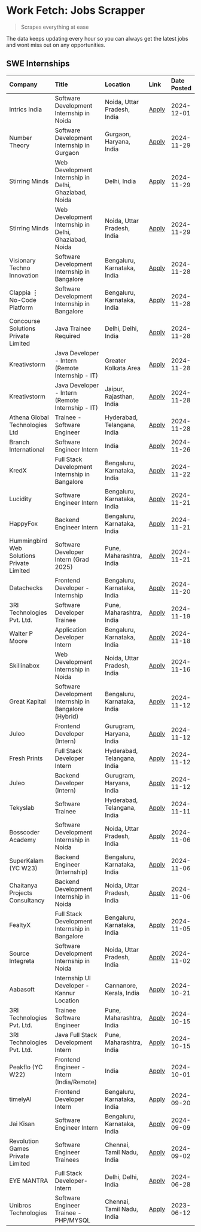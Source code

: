 # Work Fetch: Jobs Scrapper
> Scrapes everything at ease

The data keeps updating every hour so you can always get the latest jobs and wont miss out on any opportunities.

## SWE Internships
<!--START_SECTION:workfetch-->
| Company                                   | Title                                                 | Location                    | Link                                                                                                                                                                                                                                          | Date Posted   |
|:------------------------------------------|:------------------------------------------------------|:----------------------------|:----------------------------------------------------------------------------------------------------------------------------------------------------------------------------------------------------------------------------------------------|:--------------|
| Intrics India                             | Software Development Internship in Noida              | Noida, Uttar Pradesh, India | [Apply](https://in.linkedin.com/jobs/view/software-development-internship-in-noida-at-intrics-india-4088621201?position=22&pageNum=0&refId=OtgcfasRxvBTTjuNezl5vg%3D%3D&trackingId=TxU7XHfmPEiUlDcyV0pP7w%3D%3D)                              | 2024-12-01    |
| Number Theory                             | Software Development Internship in Gurgaon            | Gurgaon, Haryana, India     | [Apply](https://in.linkedin.com/jobs/view/software-development-internship-in-gurgaon-at-number-theory-4087550503?position=24&pageNum=0&refId=OtgcfasRxvBTTjuNezl5vg%3D%3D&trackingId=sT8FQCrsfoH9FZLwv6lhqg%3D%3D)                            | 2024-11-29    |
| Stirring Minds                            | Web Development Internship in Delhi, Ghaziabad, Noida | Delhi, India                | [Apply](https://in.linkedin.com/jobs/view/web-development-internship-in-delhi-ghaziabad-noida-at-stirring-minds-4087549741?position=51&pageNum=0&refId=OtgcfasRxvBTTjuNezl5vg%3D%3D&trackingId=SvUA0wJwkpaUCjbYxfN2Zw%3D%3D)                  | 2024-11-29    |
| Stirring Minds                            | Web Development Internship in Delhi, Ghaziabad, Noida | Noida, Uttar Pradesh, India | [Apply](https://in.linkedin.com/jobs/view/web-development-internship-in-delhi-ghaziabad-noida-at-stirring-minds-4087549740?position=55&pageNum=0&refId=OtgcfasRxvBTTjuNezl5vg%3D%3D&trackingId=%2FqTALGHqpxb5yDCWam76zA%3D%3D)                | 2024-11-29    |
| Visionary Techno Innovation               | Software Development Internship in Bangalore          | Bengaluru, Karnataka, India | [Apply](https://in.linkedin.com/jobs/view/software-development-internship-in-bangalore-at-visionary-techno-innovation-4086916247?position=6&pageNum=0&refId=OtgcfasRxvBTTjuNezl5vg%3D%3D&trackingId=s3Fw8RhO3ocjG1D%2FUe3Ffw%3D%3D)           | 2024-11-28    |
| Clappia ⢸ No-Code Platform                | Software Development Internship in Bangalore          | Bengaluru, Karnataka, India | [Apply](https://in.linkedin.com/jobs/view/software-development-internship-in-bangalore-at-clappia-%E2%A2%B8-no-code-platform-4086916232?position=19&pageNum=0&refId=OtgcfasRxvBTTjuNezl5vg%3D%3D&trackingId=XHt31%2FsA%2BVX6va5yKMwEBg%3D%3D) | 2024-11-28    |
| Concourse Solutions Private Limited       | Java Trainee Required                                 | Delhi, Delhi, India         | [Apply](https://in.linkedin.com/jobs/view/java-trainee-required-at-concourse-solutions-private-limited-4087289970?position=26&pageNum=0&refId=OtgcfasRxvBTTjuNezl5vg%3D%3D&trackingId=UjDaI60UzaFiDGTu92%2FbMg%3D%3D)                         | 2024-11-28    |
| Kreativstorm                              | Java Developer - Intern (Remote Internship - IT)      | Greater Kolkata Area        | [Apply](https://in.linkedin.com/jobs/view/java-developer-intern-remote-internship-it-at-kreativstorm-4087221036?position=40&pageNum=0&refId=OtgcfasRxvBTTjuNezl5vg%3D%3D&trackingId=iHhPhHzPeGDPMag2SeaEtg%3D%3D)                             | 2024-11-28    |
| Kreativstorm                              | Java Developer - Intern (Remote Internship - IT)      | Jaipur, Rajasthan, India    | [Apply](https://in.linkedin.com/jobs/view/java-developer-intern-remote-internship-it-at-kreativstorm-4087216561?position=48&pageNum=0&refId=OtgcfasRxvBTTjuNezl5vg%3D%3D&trackingId=FSjWlOYUtkOrWsGvwQANBg%3D%3D)                             | 2024-11-28    |
| Athena Global Technologies Ltd            | Trainee - Software Engineer                           | Hyderabad, Telangana, India | [Apply](https://in.linkedin.com/jobs/view/trainee-software-engineer-at-athena-global-technologies-ltd-4087205108?position=53&pageNum=0&refId=OtgcfasRxvBTTjuNezl5vg%3D%3D&trackingId=TbswX1W2Qvk2rh1QgGe4Yw%3D%3D)                            | 2024-11-28    |
| Branch International                      | Software Engineer Intern                              | India                       | [Apply](https://in.linkedin.com/jobs/view/software-engineer-intern-at-branch-international-4054425650?position=38&pageNum=0&refId=OtgcfasRxvBTTjuNezl5vg%3D%3D&trackingId=fr392ZEMwP4YhvHhRhy4%2Fg%3D%3D)                                     | 2024-11-26    |
| KredX                                     | Full Stack Development Internship in Bangalore        | Bengaluru, Karnataka, India | [Apply](https://in.linkedin.com/jobs/view/full-stack-development-internship-in-bangalore-at-kredx-4082021747?position=23&pageNum=0&refId=OtgcfasRxvBTTjuNezl5vg%3D%3D&trackingId=xIs1VArWlsX0dtkQ9xxS%2Bg%3D%3D)                              | 2024-11-22    |
| Lucidity                                  | Software Engineer Intern                              | Bengaluru, Karnataka, India | [Apply](https://in.linkedin.com/jobs/view/software-engineer-intern-at-lucidity-4081805788?position=13&pageNum=0&refId=OtgcfasRxvBTTjuNezl5vg%3D%3D&trackingId=JR3ZcpsnK3hZFMQKWJozfw%3D%3D)                                                   | 2024-11-21    |
| HappyFox                                  | Backend Engineer Intern                               | Bengaluru, Karnataka, India | [Apply](https://in.linkedin.com/jobs/view/backend-engineer-intern-at-happyfox-4079265240?position=46&pageNum=0&refId=OtgcfasRxvBTTjuNezl5vg%3D%3D&trackingId=tXEshbaQ5ptDASiAXp77sQ%3D%3D)                                                    | 2024-11-21    |
| Hummingbird Web Solutions Private Limited | Software Developer Intern (Grad 2025)                 | Pune, Maharashtra, India    | [Apply](https://in.linkedin.com/jobs/view/software-developer-intern-grad-2025-at-hummingbird-web-solutions-private-limited-4079796998?position=52&pageNum=0&refId=OtgcfasRxvBTTjuNezl5vg%3D%3D&trackingId=CkZ8yXPE17NYaHompYbZFw%3D%3D)       | 2024-11-21    |
| Datachecks                                | Frontend Developer - Internship                       | Bengaluru, Karnataka, India | [Apply](https://in.linkedin.com/jobs/view/frontend-developer-internship-at-datachecks-4078365869?position=33&pageNum=0&refId=OtgcfasRxvBTTjuNezl5vg%3D%3D&trackingId=VtiaA99QNys9lDhpaG2ECw%3D%3D)                                            | 2024-11-20    |
| 3RI Technologies Pvt. Ltd.                | Software Developer Trainee                            | Pune, Maharashtra, India    | [Apply](https://in.linkedin.com/jobs/view/software-developer-trainee-at-3ri-technologies-pvt-ltd-4080283578?position=25&pageNum=0&refId=OtgcfasRxvBTTjuNezl5vg%3D%3D&trackingId=gUI9nJp69c%2BxLhH7%2B2ay3A%3D%3D)                             | 2024-11-19    |
| Walter P Moore                            | Application Developer Intern                          | Bengaluru, Karnataka, India | [Apply](https://in.linkedin.com/jobs/view/application-developer-intern-at-walter-p-moore-4077126811?position=18&pageNum=0&refId=OtgcfasRxvBTTjuNezl5vg%3D%3D&trackingId=1oAQvddf%2FU9eu3q2po8cng%3D%3D)                                       | 2024-11-18    |
| Skillinabox                               | Web Development Internship in Noida                   | Noida, Uttar Pradesh, India | [Apply](https://in.linkedin.com/jobs/view/web-development-internship-in-noida-at-skillinabox-4077783016?position=16&pageNum=0&refId=OtgcfasRxvBTTjuNezl5vg%3D%3D&trackingId=FqI7w2lih5jxZlptGirVmQ%3D%3D)                                     | 2024-11-16    |
| Great Kapital                             | Software Development Internship in Bangalore (Hybrid) | Bengaluru, Karnataka, India | [Apply](https://in.linkedin.com/jobs/view/software-development-internship-in-bangalore-hybrid-at-great-kapital-4074322094?position=21&pageNum=0&refId=OtgcfasRxvBTTjuNezl5vg%3D%3D&trackingId=GMNm6ipUk966V99IF1%2BqRQ%3D%3D)                 | 2024-11-12    |
| Juleo                                     | Frontend Developer (Intern)                           | Gurugram, Haryana, India    | [Apply](https://in.linkedin.com/jobs/view/frontend-developer-intern-at-juleo-4072443159?position=28&pageNum=0&refId=OtgcfasRxvBTTjuNezl5vg%3D%3D&trackingId=3XV0HqM2KELSF60WgqITEw%3D%3D)                                                     | 2024-11-12    |
| Fresh Prints                              | Full Stack Developer Intern                           | Hyderabad, Telangana, India | [Apply](https://in.linkedin.com/jobs/view/full-stack-developer-intern-at-fresh-prints-4074759619?position=31&pageNum=0&refId=OtgcfasRxvBTTjuNezl5vg%3D%3D&trackingId=Xj91oW79Sy3%2BjoSH9Gv3AQ%3D%3D)                                          | 2024-11-12    |
| Juleo                                     | Backend Developer (Intern)                            | Gurugram, Haryana, India    | [Apply](https://in.linkedin.com/jobs/view/backend-developer-intern-at-juleo-4072437848?position=47&pageNum=0&refId=OtgcfasRxvBTTjuNezl5vg%3D%3D&trackingId=gYyFu%2BqrdWjUBNATOCnlmA%3D%3D)                                                    | 2024-11-12    |
| Tekyslab                                  | Software Trainee                                      | Hyderabad, Telangana, India | [Apply](https://in.linkedin.com/jobs/view/software-trainee-at-tekyslab-4074128169?position=43&pageNum=0&refId=OtgcfasRxvBTTjuNezl5vg%3D%3D&trackingId=VpRDMH2un7ShnEsonoLsRg%3D%3D)                                                           | 2024-11-11    |
| Bosscoder Academy                         | Software Development Internship in Noida              | Noida, Uttar Pradesh, India | [Apply](https://in.linkedin.com/jobs/view/software-development-internship-in-noida-at-bosscoder-academy-4070090866?position=7&pageNum=0&refId=OtgcfasRxvBTTjuNezl5vg%3D%3D&trackingId=aDutzcLw3MaJF8NjsQyZ8w%3D%3D)                           | 2024-11-06    |
| SuperKalam (YC W23)                       | Backend Engineer (Internship)                         | Bengaluru, Karnataka, India | [Apply](https://in.linkedin.com/jobs/view/backend-engineer-internship-at-superkalam-yc-w23-4069134451?position=27&pageNum=0&refId=OtgcfasRxvBTTjuNezl5vg%3D%3D&trackingId=hxd0ZfYhz%2BYaVifmXSverQ%3D%3D)                                     | 2024-11-06    |
| Chaitanya Projects Consultancy            | Backend Development Internship in Noida               | Noida, Uttar Pradesh, India | [Apply](https://in.linkedin.com/jobs/view/backend-development-internship-in-noida-at-chaitanya-projects-consultancy-4070090859?position=57&pageNum=0&refId=OtgcfasRxvBTTjuNezl5vg%3D%3D&trackingId=AwcYhVNDaBYMk8d7%2Bsu67A%3D%3D)            | 2024-11-06    |
| FealtyX                                   | Full Stack Development Internship in Bangalore        | Bengaluru, Karnataka, India | [Apply](https://in.linkedin.com/jobs/view/full-stack-development-internship-in-bangalore-at-fealtyx-4067118640?position=36&pageNum=0&refId=OtgcfasRxvBTTjuNezl5vg%3D%3D&trackingId=7qHkf6Z%2B23nXfiGpc7%2BthA%3D%3D)                          | 2024-11-05    |
| Source Integreta                          | Software Development Internship in Noida              | Noida, Uttar Pradesh, India | [Apply](https://in.linkedin.com/jobs/view/software-development-internship-in-noida-at-source-integreta-4066120527?position=11&pageNum=0&refId=OtgcfasRxvBTTjuNezl5vg%3D%3D&trackingId=zrAL8eAeM8dfdUrbT89bPQ%3D%3D)                           | 2024-11-02    |
| Aabasoft                                  | Internship UI Developer - Kannur Location             | Cannanore, Kerala, India    | [Apply](https://in.linkedin.com/jobs/view/internship-ui-developer-kannur-location-at-aabasoft-4055898437?position=32&pageNum=0&refId=OtgcfasRxvBTTjuNezl5vg%3D%3D&trackingId=R1UyQVJKotMV9KXJo1YtGQ%3D%3D)                                    | 2024-10-21    |
| 3RI Technologies Pvt. Ltd.                | Trainee Software Engineer                             | Pune, Maharashtra, India    | [Apply](https://in.linkedin.com/jobs/view/trainee-software-engineer-at-3ri-technologies-pvt-ltd-4048233384?position=34&pageNum=0&refId=OtgcfasRxvBTTjuNezl5vg%3D%3D&trackingId=Netr92j7M%2FbutGAVqrd%2FoQ%3D%3D)                              | 2024-10-15    |
| 3RI Technologies Pvt. Ltd.                | Java Full Stack Development Intern                    | Pune, Maharashtra, India    | [Apply](https://in.linkedin.com/jobs/view/java-full-stack-development-intern-at-3ri-technologies-pvt-ltd-4048231995?position=44&pageNum=0&refId=OtgcfasRxvBTTjuNezl5vg%3D%3D&trackingId=dZvb7cSh%2BAbX%2BIMq%2Bws18A%3D%3D)                   | 2024-10-15    |
| Peakflo (YC W22)                          | Frontend Engineer - Intern (India/Remote)             | India                       | [Apply](https://in.linkedin.com/jobs/view/frontend-engineer-intern-india-remote-at-peakflo-yc-w22-4037729755?position=5&pageNum=0&refId=OtgcfasRxvBTTjuNezl5vg%3D%3D&trackingId=i6cXr77B3YnxZY81v2%2FV6w%3D%3D)                               | 2024-10-01    |
| timelyAI                                  | Frontend Developer Intern                             | Bengaluru, Karnataka, India | [Apply](https://in.linkedin.com/jobs/view/frontend-developer-intern-at-timelyai-4030925040?position=10&pageNum=0&refId=OtgcfasRxvBTTjuNezl5vg%3D%3D&trackingId=8gWfRhjEAYdyNLSc%2BCnJGQ%3D%3D)                                                | 2024-09-20    |
| Jai Kisan                                 | Software Engineer Intern                              | Bengaluru, Karnataka, India | [Apply](https://in.linkedin.com/jobs/view/software-engineer-intern-at-jai-kisan-4024075360?position=42&pageNum=0&refId=OtgcfasRxvBTTjuNezl5vg%3D%3D&trackingId=%2FidHwxhUA1kcrlgsF5Ul%2BA%3D%3D)                                              | 2024-09-09    |
| Revolution Games Private Limited          | Software Engineer Trainees                            | Chennai, Tamil Nadu, India  | [Apply](https://in.linkedin.com/jobs/view/software-engineer-trainees-at-revolution-games-private-limited-4015912927?position=41&pageNum=0&refId=OtgcfasRxvBTTjuNezl5vg%3D%3D&trackingId=zA8FpfMumCKQsvb4PHaVRA%3D%3D)                         | 2024-09-02    |
| EYE MANTRA                                | Full Stack Developer- Intern                          | Delhi, Delhi, India         | [Apply](https://in.linkedin.com/jobs/view/full-stack-developer-intern-at-eye-mantra-3960988037?position=58&pageNum=0&refId=OtgcfasRxvBTTjuNezl5vg%3D%3D&trackingId=w5V80Ww0LlzIaRyJhpnxZQ%3D%3D)                                              | 2024-06-28    |
| Unibros Technologies                      | Software Engineer Trainee - PHP/MYSQL                 | Chennai, Tamil Nadu, India  | [Apply](https://in.linkedin.com/jobs/view/software-engineer-trainee-php-mysql-at-unibros-technologies-3656599241?position=50&pageNum=0&refId=OtgcfasRxvBTTjuNezl5vg%3D%3D&trackingId=EBe%2FImSc4U1yW0%2FXzZaDDA%3D%3D)                        | 2023-06-12    |
<!--END_SECTION:workfetch-->
